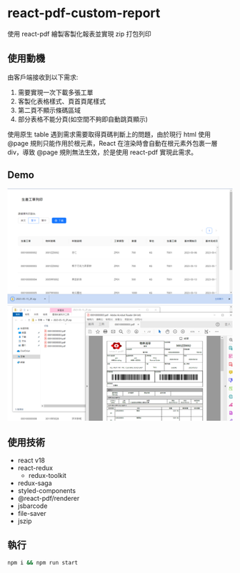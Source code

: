 # react-pdf-custom-report

使用 react-pdf 繪製客製化報表並實現 zip 打包列印

## 使用動機

由客戶端接收到以下需求:

1. 需要實現一次下載多張工單
2. 客製化表格樣式、頁首頁尾樣式
3. 第二頁不顯示條碼區域
4. 部分表格不能分頁(如空間不夠即自動跳頁顯示)

使用原生 table 遇到需求需要取得頁碼判斷上的問題，由於現行 html 使用 @page 規則只能作用於根元素，React 在渲染時會自動在根元素外包裹一層 div，導致 @page 規則無法生效，於是使用 react-pdf 實現此需求。

## Demo

![demo1](./docs/assets/demo1.png)
![demo2](./docs/assets/demo2.png)

## 使用技術

- react v18
- react-redux
  - redux-toolkit
- redux-saga
- styled-components
- @react-pdf/renderer
- jsbarcode
- file-saver
- jszip
  
## 執行

```cmd
npm i && npm run start
```
